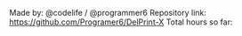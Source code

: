 Made by: @codelife / @programmer6
Repository link: https://github.com/Programer6/DelPrint-X 
Total hours so far:   
